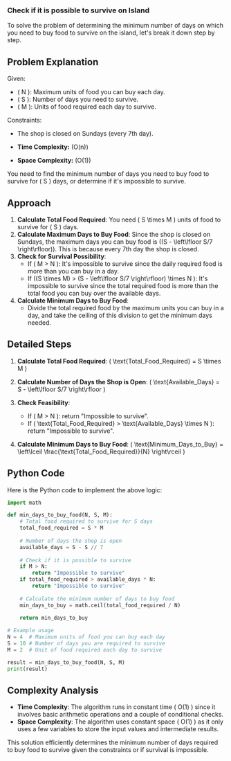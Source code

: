 ### Check if it is possible to survive on Island

To solve the problem of determining the minimum number of days on which you need to buy food to survive on the island, let's break it down step by step.

## Problem Explanation

Given:
- \( N \): Maximum units of food you can buy each day.
- \( S \): Number of days you need to survive.
- \( M \): Units of food required each day to survive.

Constraints:
- The shop is closed on Sundays (every 7th day).

- **Time Complexity:** \(O(n)\)

- **Space Complexity:** \(O(1)\)

You need to find the minimum number of days you need to buy food to survive for \( S \) days, or determine if it's impossible to survive.

## Approach

1. **Calculate Total Food Required**: You need \( S \times M \) units of food to survive for \( S \) days.
2. **Calculate Maximum Days to Buy Food**: Since the shop is closed on Sundays, the maximum days you can buy food is \((S - \left\lfloor S/7 \right\rfloor)\). This is because every 7th day the shop is closed.
3. **Check for Survival Possibility**:
   - If \( M > N \): It's impossible to survive since the daily required food is more than you can buy in a day.
   - If \((S \times M) > (S - \left\lfloor S/7 \right\rfloor) \times N \): It's impossible to survive since the total required food is more than the total food you can buy over the available days.
4. **Calculate Minimum Days to Buy Food**:
   - Divide the total required food by the maximum units you can buy in a day, and take the ceiling of this division to get the minimum days needed.

## Detailed Steps

1. **Calculate Total Food Required**:
   \( \text{Total\_Food\_Required} = S \times M \)

2. **Calculate Number of Days the Shop is Open**:
   \( \text{Available\_Days} = S - \left\lfloor S/7 \right\rfloor \)

3. **Check Feasibility**:
   - If \( M > N \): return "Impossible to survive".
   - If \( \text{Total\_Food\_Required} > \text{Available\_Days} \times N \): return "Impossible to survive".

4. **Calculate Minimum Days to Buy Food**:
   \( \text{Minimum\_Days\_to\_Buy} = \left\lceil \frac{\text{Total\_Food\_Required}}{N} \right\rceil \)

## Python Code

Here is the Python code to implement the above logic:

```python
import math

def min_days_to_buy_food(N, S, M):
    # Total food required to survive for S days
    total_food_required = S * M
    
    # Number of days the shop is open
    available_days = S - S // 7
    
    # Check if it is possible to survive
    if M > N:
        return "Impossible to survive"
    if total_food_required > available_days * N:
        return "Impossible to survive"
    
    # Calculate the minimum number of days to buy food
    min_days_to_buy = math.ceil(total_food_required / N)
    
    return min_days_to_buy

# Example usage
N = 4  # Maximum units of food you can buy each day
S = 10 # Number of days you are required to survive
M = 2  # Unit of food required each day to survive

result = min_days_to_buy_food(N, S, M)
print(result)
```

## Complexity Analysis

- **Time Complexity**: The algorithm runs in constant time \( O(1) \) since it involves basic arithmetic operations and a couple of conditional checks.
- **Space Complexity**: The algorithm uses constant space \( O(1) \) as it only uses a few variables to store the input values and intermediate results.

This solution efficiently determines the minimum number of days required to buy food to survive given the constraints or if survival is impossible.